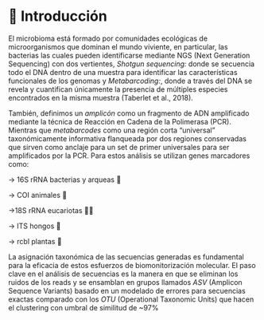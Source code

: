 #  :dna: Introducción
El microbioma está formado por comunidades ecológicas de microorganismos que dominan el mundo viviente, en particular, las bacterias las cuales pueden identificarse mediante NGS  (Next Generation Sequencing) con dos vertientes, _Shotgun sequencing:_ donde se secuencia todo el DNA dentro de una muestra para identificar las características funcionales de los genomas y _Metabarcoding:_, donde a través del DNA se revela y cuantifican únicamente la presencia de múltiples especies encontrados en la misma muestra (Taberlet et al., 2018).

También, definimos un _amplicón_ como un fragmento de ADN amplificado mediante la técnica de Reacción en Cadena de la Polimerasa (PCR). Mientras que _metabarcodes_ como una región corta “universal” taxonómicamente informativa flanqueada por dos regiones conservadas que sirven como anclaje para un set de primer universales para ser amplificados por la PCR. Para estos análisis se utilizan genes marcadores como: 

  -> 16S rRNA  bacterias y arqueas 🦠

  -> COI animales 🦈

  ->18S  rRNA  eucariotas 🍄‍🟫

  -> ITS hongos 🍄

  -> rcbl plantas  🌾

La asignación taxonómica de las secuencias generadas es fundamental para la eficacia de estos esfuerzos de biomonitorización molecular. El paso clave en el análisis de secuencias es la manera en que se eliminan los ruidos de los reads y se ensamblan en grupos llamados _ASV_ (Amplicon Sequence Variants) basado en un modelado de errores para secuencias exactas comparado con los _OTU_ (Operational Taxonomic Units) que hacen el clustering con umbral de similitud de ~97%
